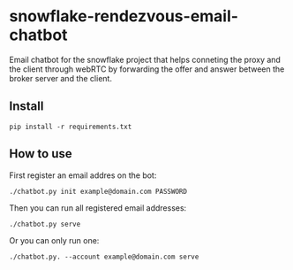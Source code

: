 # snowflake-rendezvous-email-chatbot

Email chatbot for the snowflake project that helps conneting the proxy and the client through webRTC by forwarding the offer and answer between the broker server and the client.

## Install
```
pip install -r requirements.txt
```

## How to use
First register an email addres on the bot:
```
./chatbot.py init example@domain.com PASSWORD
```

Then you can run all registered email addresses:
```
./chatbot.py serve
```

Or you can only run one:
```
./chatbot.py. --account example@domain.com serve
```

